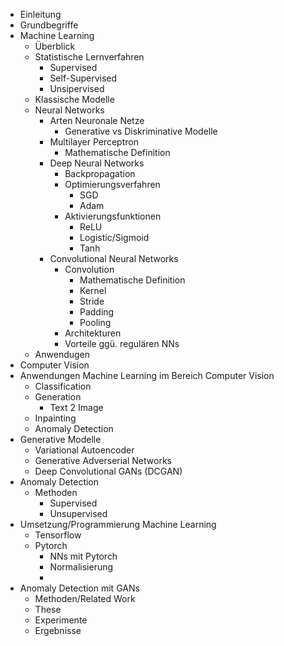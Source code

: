 - Einleitung
- Grundbegriffe
- Machine Learning
	- Überblick
	- Statistische Lernverfahren
		- Supervised
		- Self-Supervised
		- Unsipervised
	- Klassische Modelle
	- Neural Networks
		- Arten Neuronale Netze
			- Generative vs Diskriminative Modelle
		- Multilayer Perceptron
			- Mathematische Definition
		- Deep Neural Networks
			- Backpropagation
			- Optimierungsverfahren
				- SGD
				- Adam
			- Aktivierungsfunktionen
				- ReLU
				- Logistic/Sigmoid
				- Tanh
		- Convolutional Neural Networks
			- Convolution
				- Mathematische Definition
				- Kernel
				- Stride
				- Padding
				- Pooling
			- Architekturen
			- Vorteile ggü. regulären NNs
	- Anwendugen
- Computer Vision
- Anwendungen Machine Learning im Bereich Computer Vision
	- Classification
	- Generation
		- Text 2 Image
	- Inpainting
	- Anomaly Detection
- Generative Modelle
	- Variational Autoencoder
	- Generative Adverserial Networks
	- Deep Convolutional GANs (DCGAN)
- Anomaly Detection 
	- Methoden
		- Supervised
		- Unsupervised
- Umsetzung/Programmierung Machine Learning
	- Tensorflow
	- Pytorch
		- NNs mit Pytorch
		- Normalisierung
		- 
- Anomaly Detection mit GANs
	- Methoden/Related Work
	- These
	- Experimente
	- Ergebnisse